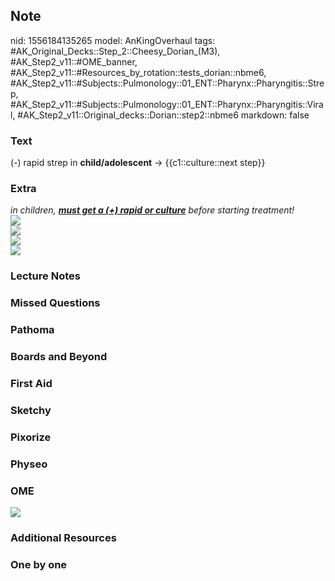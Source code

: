 ## Note
nid: 1556184135265
model: AnKingOverhaul
tags: #AK_Original_Decks::Step_2::Cheesy_Dorian_(M3), #AK_Step2_v11::#OME_banner, #AK_Step2_v11::#Resources_by_rotation::tests_dorian::nbme6, #AK_Step2_v11::#Subjects::Pulmonology::01_ENT::Pharynx::Pharyngitis::Strep, #AK_Step2_v11::#Subjects::Pulmonology::01_ENT::Pharynx::Pharyngitis::Viral, #AK_Step2_v11::Original_decks::Dorian::step2::nbme6
markdown: false

### Text
(-) rapid strep in <b>child/adolescent</b> → {{c1::culture::next
step}}

### Extra
<div>
  <i>in children, <u style="font-weight: bold;">must get a (+)
  rapid or culture</u> before starting treatment!</i>
</div>
<div>
  <i><img src="paste-166554536771585.jpg"></i>
</div>
<div>
  <i><img src="paste-170789374525441.jpg"></i>
</div>
<div>
  <i><img src="paste-170806554394625.jpg"></i>
</div>
<div>
  <i><img src="paste-170819439296513.jpg"></i>
</div>

### Lecture Notes


### Missed Questions


### Pathoma


### Boards and Beyond


### First Aid


### Sketchy


### Pixorize


### Physeo


### OME
<div class="ome-widget">
  <a href="https://onlinemeded.org?ref=anki"><img src=
  "_OME_AnkiFlashcards_General_7.png"></a>
</div>

### Additional Resources


### One by one

